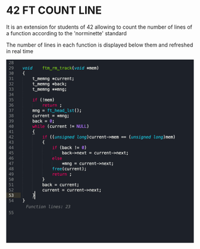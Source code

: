 
# 42 FT COUNT LINE

It is an extension for students of 42 allowing to count the number of lines of a function according to the 'norminette' standard

The number of lines in each function is displayed below them and refreshed in real time

<img width="550" alt="FT COUNT LINE demo" src="https://github.com/DoKca42/42_sublime_ft_count_line/blob/main/img/demo.gif?raw=true">
